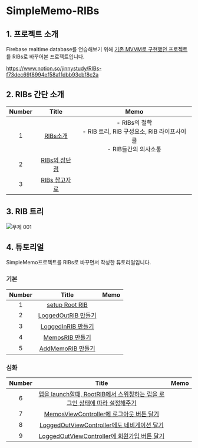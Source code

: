 # SimpleMemo-RIBs

## 1. 프로젝트 소개

Firebase realtime database를 연습해보기 위해 [기존 MVVM로 구현했던 프로젝트](https://github.com/eunjin3786/SimpleMemo) 를
RIBs로 바꾸어본 프로젝트입니다. 



https://www.notion.so/jinnystudy/RIBs-f73dec69f8994ef58a11dbb93cbf8c2a  





## 2. RIBs 간단 소개

| Number |                            Title                             |                             Memo                             |
| :----: | :----------------------------------------------------------: | :----------------------------------------------------------: |
|   1    | [RIBs소개](https://github.com/eunjin3786/SwiftUIPractice/blob/master/MD/1.%20기본개념.md) | - RIBs의 철학  <br />- RIB 트리, RIB 구성요소, RIB 라이프사이클<br />- RIB들간의 의사소통 |
|   2    | [RIBs의 장단점](https://github.com/eunjin3786/SwiftUIPractice/blob/master/MD/2.%20Components.md) |                                                              |
|   3    | [RIBs 참고자료](https://github.com/eunjin3786/SwiftUIPractice/blob/master/MD/2.%20Components.md) |                                                              |





## 3. RIB 트리 

![무제 001](https://user-images.githubusercontent.com/9502063/72495313-b0f83700-3869-11ea-9f56-18d7e540fa36.jpeg)



## 4. 튜토리얼

SimpleMemo프로젝트를 RIBs로 바꾸면서 작성한 튜토리얼입니다.

### 기본

| Number |                            Title                             | Memo |
| :----: | :----------------------------------------------------------: | :--: |
|   1    | [setup Root RIB](https://github.com/eunjin3786/SwiftUIPractice/blob/master/MD/1.%20기본개념.md) |      |
|   2    | [LoggedOutRIB 만들기](https://github.com/eunjin3786/SwiftUIPractice/blob/master/MD/2.%20Components.md) |      |
|   3    | [LoggedInRIB 만들기](https://github.com/eunjin3786/SwiftUIPractice/blob/master/MD/2.%20Components.md) |      |
|   4    | [MemosRIB 만들기](https://github.com/eunjin3786/SwiftUIPractice/blob/master/MD/2.%20Components.md) |      |
|   5    | [AddMemoRIB 만들기](https://github.com/eunjin3786/SwiftUIPractice/blob/master/MD/2.%20Components.md) |      |



### 심화

| Number |                            Title                             | Memo |
| :----: | :----------------------------------------------------------: | :--: |
|   6    | [앱을 launch할때, RootRIB에서 스위칭하는 립을 로그인 상태에 따라 설정해주기](https://github.com/eunjin3786/SwiftUIPractice/blob/master/MD/2.%20Components.md) |      |
|   7    | [MemosViewController에 로그아웃 버튼 달기](https://github.com/eunjin3786/SwiftUIPractice/blob/master/MD/2.%20Components.md) |      |
|   8    | [LoggedOutViewController에도 네비게이션 달기](https://github.com/eunjin3786/SwiftUIPractice/blob/master/MD/2.%20Components.md) |      |
|   9    | [LoggedOutViewController에 회원가입 버튼 달기](https://github.com/eunjin3786/SwiftUIPractice/blob/master/MD/2.%20Components.md) |      |

